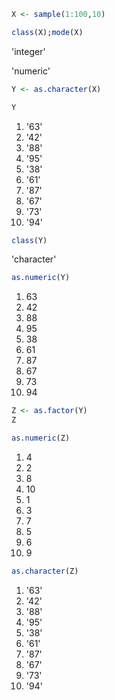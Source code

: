 

```R
X <- sample(1:100,10)
```


```R
class(X);mode(X)
```


'integer'



'numeric'



```R
Y <- as.character(X)
```


```R
Y
```


<ol class="list-inline">
	<li>'63'</li>
	<li>'42'</li>
	<li>'88'</li>
	<li>'95'</li>
	<li>'38'</li>
	<li>'61'</li>
	<li>'87'</li>
	<li>'67'</li>
	<li>'73'</li>
	<li>'94'</li>
</ol>




```R
class(Y)
```


'character'



```R
as.numeric(Y)
```


<ol class="list-inline">
	<li>63</li>
	<li>42</li>
	<li>88</li>
	<li>95</li>
	<li>38</li>
	<li>61</li>
	<li>87</li>
	<li>67</li>
	<li>73</li>
	<li>94</li>
</ol>




```R
Z <- as.factor(Y)
Z
```


```R
as.numeric(Z)
```


<ol class="list-inline">
	<li>4</li>
	<li>2</li>
	<li>8</li>
	<li>10</li>
	<li>1</li>
	<li>3</li>
	<li>7</li>
	<li>5</li>
	<li>6</li>
	<li>9</li>
</ol>




```R
as.character(Z)
```


<ol class="list-inline">
	<li>'63'</li>
	<li>'42'</li>
	<li>'88'</li>
	<li>'95'</li>
	<li>'38'</li>
	<li>'61'</li>
	<li>'87'</li>
	<li>'67'</li>
	<li>'73'</li>
	<li>'94'</li>
</ol>


